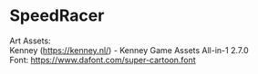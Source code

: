 # SpeedRacer
 
Art Assets:
<br/>Kenney (https://kenney.nl/) - Kenney Game Assets All-in-1 2.7.0
<br/>Font: https://www.dafont.com/super-cartoon.font
